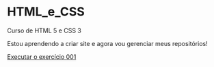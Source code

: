 # HTML_e_CSS
 Curso de HTML 5 e CSS 3

 Estou aprendendo a criar site e agora vou gerenciar meus repositórios!

 <a href="https://amesco68.github.io/HTML_e_CSS/exercícios/ex001_inicio/index"> Executar o exercício 001 </a>
